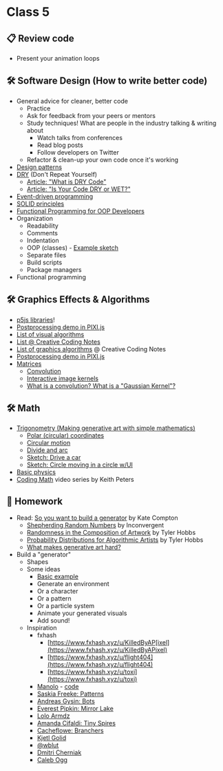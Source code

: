 # Class 5

## 📋 Review code

- Present your animation loops

## 🛠️ Software Design (How to write better code)

- General advice for cleaner, better code
  - Practice
  - Ask for feedback from your peers or mentors
  - Study techniques! What are people in the industry talking & writing about
    - Watch talks from conferences
    - Read blog posts
    - Follow developers on Twitter
  - Refactor & clean-up your own code once it's working
- [Design patterns](https://medium.com/educative/the-7-most-important-software-design-patterns-d60e546afb0e)
- [DRY](https://en.wikipedia.org/wiki/Don%27t_repeat_yourself) (Don't Repeat Yourself)
  - [Article: "What is DRY Code"](https://codinglead.github.io/javascript/what-is-DRY-code)
  - [Article: "Is Your Code DRY or WET?"](https://dzone.com/articles/is-your-code-dry-or-wet)
- [Event-driven programming](https://en.wikipedia.org/wiki/Event-driven_programming)
- [SOLID principles](https://konstantinlebedev.com/solid-in-react/)
- [Functional Programming for OOP Developers](http://jessewarden.com/2016/08/beginners-guide-to-functional-programming-part-1.html)
- Organization
  - Readability
  - Comments
  - Indentation
  - OOP (classes) - [Example sketch](https://editor.p5js.org/cacheflowe/sketches/488Fdh1O1)
  - Separate files
  - Build scripts
  - Package managers
- Functional programming

## 🛠️ Graphics Effects & Algorithms

- [p5js libraries](https://p5js.org/libraries/)!
- [Postprocessing demo in PIXI.js](https://pixijs.io/pixi-filters/tools/demo/)
- [List of visual algorithms](https://thatcreativecode.page/)
- [List @ Creative Coding Notes](https://github.com/cacheflowe/creative-coding-notes#graphics-concepts)
- [List of graphics algorithms](https://github.com/cacheflowe/creative-coding-notes#graphics-concepts) @ Creative Coding Notes
- [Postprocessing demo in PIXI.js](https://pixijs.io/pixi-filters/tools/demo/)
- [Matrices](https://vitaminac.github.io/Matrices-in-Computer-Graphics/)
  - [Convolution](https://www.taylorpetrick.com/blog/post/convolution-part1)
  - [Interactive image kernels](https://setosa.io/ev/image-kernels/)
  - [What is a convolution? What is a "Gaussian Kernel"?](https://twitter.com/3blue1brown/status/1303489896519139328)

## 🛠️ Math

- [Trigonometry (Making generative art with simple mathematics)](https://www.hailpixel.com/articles/generative-art-simple-mathematics)
  - [Polar (circular) coordinates](https://editor.p5js.org/cacheflowe/sketches/22CiPOyiN)
  - [Circular motion](https://editor.p5js.org/cacheflowe/sketches/QazkuY-bZ)
  - [Divide and arc](https://editor.p5js.org/cacheflowe/sketches/_9FdBq40-)
  - [Sketch: Drive a car](https://editor.p5js.org/cacheflowe/sketches/SSqX9j2X-)
  - [Sketch: Circle moving in a circle w/UI](https://editor.p5js.org/cacheflowe/sketches/QazkuY-bZ)
- [Basic physics](https://editor.p5js.org/cacheflowe/sketches/488Fdh1O1)
- [Coding Math](https://www.youtube.com/user/codingmath) video series by Keith Peters

## 📝 Homework

- Read:
  [So you want to build a generator](http://galaxykate0.tumblr.com/post/139774965871/so-you-want-to-build-a-generator) by Kate Compton
  - [Shepherding Random Numbers](https://inconvergent.net/2016/shepherding-random-numbers/) by Inconvergent
  - [Randomness in the Composition of Artwork](https://tylerxhobbs.com/essays/2014/randomness-in-the-composition-of-artwork) by Tyler Hobbs
  - [Probability Distributions for Algorithmic Artists](https://tylerxhobbs.com/essays/2014/probability-distributions-for-algorithmic-artists) by Tyler Hobbs
  - [What makes generative art hard?](https://bendotk.com/writing/what-makes-generative-art-hard)
- Build a "generator"
  - Shapes
  - Some ideas
    - [Basic example](https://editor.p5js.org/cacheflowe/sketches/JytAPkkLQ0)
    - Generate an environment
    - Or a character
    - Or a pattern
    - Or a particle system
    - Animate your generated visuals
    - Add sound!
  - Inspiration
    - fxhash
      - [https://www.fxhash.xyz/u/KilledByAP[ixel](https://www.fxhash.xyz/u/KilledByAPixel)
      - [https://www.fxhash.xyz/u/flight404](https://www.fxhash.xyz/u/flight404)
      - [https://www.fxhash.xyz/u/toxi](https://www.fxhash.xyz/u/toxi)
    - [Manolo](https://www.behance.net/manoloide) - [code](https://github.com/manoloide/AllSketchs)
    - [Saskia Freeke: Patterns](http://sasj.nl/)
    - [Andreas Gysin: Bots](https://www.instagram.com/p/B9KGXmNByRa/)
    - [Everest Pipkin: Mirror Lake](https://everestpipkin.itch.io/mirrorlake)
    - [Lolo Armdz](https://www.instagram.com/p/Bo9XS81HomN/)
    - [Amanda Cifaldi: Tiny Spires](https://twitter.com/tinyspires)
    - [Cacheflowe: Branchers](https://www.instagram.com/p/BwHxemPFcMc/)
    - [Kjetl Golid](https://www.instagram.com/p/B1FUsgSANMz/)
    - [@wblut](https://www.instagram.com/p/B9scpU8HgXY/)
    - [Dmitri Cherniak](https://www.instagram.com/p/CDzmKONnAlj/)
    - [Caleb Ogg](https://www.instagram.com/p/B_YjBSYnMn1/)
